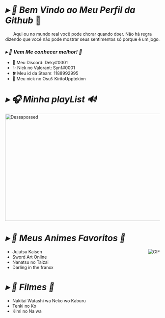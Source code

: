 
#                                                                    *▸ 🍂 Bem Vindo ao Meu Perfil da Github* 🍃
<p align="center"> Aqui ou no mundo real você pode chorar quando doer. 
Não há regra dizendo que você não pode mostrar seus sentimentos só porque é um jogo.
  
###  *▸ 🚩 Vem Me conhecer melhor! 🎻*

- 🌱 Meu Discord: Deky#0001
- ✨ Nick no Valorant: Synf#0001
- 🍀 Meu id da Steam: 1188992995
- 🌠 Meu nick no Osu!: KiritoUpptekinn

#                                                                    *▸ 🎧 Minha playList 🔊*

</p>
<a href="https://open.spotify.com/user/31rixvqa36wivjxrxbh3exixi7vy" target="blank"><img align="center" src=https://i.pinimg.com/originals/46/2e/87/462e8760149728015a5e671e05becc6d.gif alt="Dessapossed" height="350" width="1012" /></a>
</p>     

#                                                                    *▸ 🔎 Meus Animes Favoritos 🎉*

<img align="right" alt="GIF" src="https://cdn.discordapp.com/attachments/921306445893472266/963668700593004544/ba9c974edabed08eaf383adee8c100a1.gif" />

- Jujutsu Kaisen
- Sword Art Online
- Nanatsu no Taizai
- Darling in the franxx
# *▸ 🎥 Filmes 📼*
- Nakitai Watashi wa Neko wo Kaburu
- Tenki no Ko
- Kimi no Na wa
